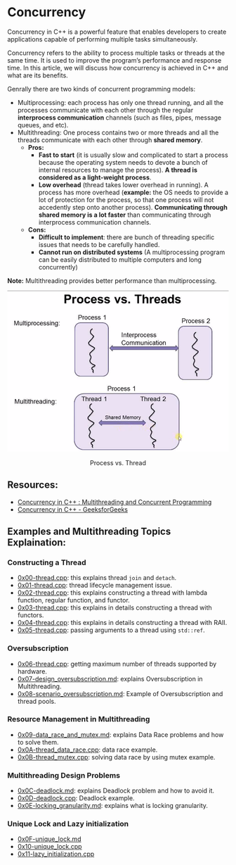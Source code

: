 # Concurrency
Concurrency in C++ is a powerful feature that enables developers to create applications capable of performing multiple tasks simultaneously.

Concurrency refers to the ability to process multiple tasks or threads at the same time. It is used to improve the program’s performance and response time. In this article, we will discuss how concurrency is achieved in C++ and what are its benefits.

Genrally there are two kinds of concurrent programming models:
* Multiprocessing: each process has only one thread running, and all the processes communicate with each other through the regular **interprocess communication** channels (such as files, pipes, message queues, and etc).
* Multithreading: One process contains two or more threads and all the threads communicate with each other through **shared memory**.
    * **Pros:**
        * **Fast to start** (it is usually slow and complicated to start a process because the operating system needs to devote a bunch of internal resources to manage the process). **A thread is considered as a light-weight process**.
        * **Low overhead** (thread takes lower overhead in running). A process has more overhead (**example:** the OS needs to provide a lot of protection for the process, so that one process will not accedently step onto another process). **Communicating through shared memory is a lot faster** than communicating through interprocess communication channels.
    * **Cons:**
        * **Difficult to implement**: there are bunch of threading specific issues that needs to be carefully handled.
        * **Cannot run on distributed systems** (A multiprocessing program can be easily distributed to multiple computers and long concurrently)

**Note:** Multithreading provides better performance than multiprocessing.

<dev align="center">
  <p><img src="./process_vs_thread.png" alt="Process vs. Thread"></p>
  <p> Process vs. Thread </p>
</dev>

## Resources:
- [Concurrency in C++ : Multithreading and Concurrent Programming](https://medium.com/@lfoster49203/concurrency-in-c-multithreading-and-concurrent-programming-ccf81110c284)
- [Concurrency in C++ - GeeksforGeeks](https://www.geeksforgeeks.org/cpp-concurrency/)

## Examples and Multithreading Topics Explaination:
### Constructing a Thread
* [0x00-thread.cpp](./0x00-thread.cpp): this explains thread `join` and `detach`.
* [0x01-thread.cpp](./0x01-thread.cpp): thread lifecycle management issue.
* [0x02-thread.cpp](./0x02-thread.cpp): this explains constructing a thread with lambda function, regular function, and functor.
* [0x03-thread.cpp](./0x03-thread.cpp): this explains in details constructing a thread with functors.
* [0x04-thread.cpp](./0x04-thread.cpp): this explains in details constructing a thread with RAII.
* [0x05-thread.cpp](./0x05-thread.cpp): passing arguments to a thread using `std::ref`.

### Oversubscription
* [0x06-thread.cpp](./0x06-thread.cpp): getting maximum number of threads supported by hardware.
* [0x07-design_oversubscription.md](./0x07-design_oversubscription.md): explains Oversubscription in Multithreading.
* [0x08-scenario_oversubscription.md](./0x08-scenario_oversubscription.md): Example of Oversubscription and thread pools.

### Resource Management in Multithreading
* [0x09-data_race_and_mutex.md](./0x09-data_race_and_mutex.md): explains Data Race problems and how to solve them.
* [0x0A-thread_data_race.cpp](./0x0A-thread_data_race.cpp): data race example.
* [0x0B-thread_mutex.cpp](./0x0B-thread_mutex.cpp): solving data race by using mutex example.

### Multithreading Design Problems
* [0x0C-deadlock.md](./0x0C-deadlock.md): explains Deadlock problem and how to avoid it.
* [0x0D-deadlock.cpp](./0x0D-deadlock.cpp): Deadlock example.
* [0x0E-locking_granularity.md](./0x0E-locking_granularity.md): explains what is locking granularity.

### Unique Lock and Lazy initialization
* [0x0F-unique_lock.md](./0x0F-unique_lock.md)
* [0x10-unique_lock.cpp](./0x10-unique_lock.cpp)
* [0x11-lazy_initialization.cpp](./0x11-lazy_initialization.cpp)
